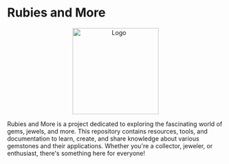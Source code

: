 # Rubies and More
<p align="center"><img src="<a href='https://postimages.org/' target='_blank'><img src='https://i.postimg.cc/kMZZfphQ/ruby.png' border='0' alt='ruby'/></a>" alt="Logo" width="200"></p>
Rubies and More is a project dedicated to exploring the fascinating world of gems, jewels, and more. This repository contains resources, tools, and documentation to learn, create, and share knowledge about various gemstones and their applications. Whether you're a collector, jeweler, or enthusiast, there's something here for everyone!

